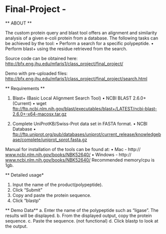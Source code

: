 # Final-Project - 


** ABOUT **

The custom protein query and blast tool offers an alignment and similarity analysis of a given e-coli protein from a database. The following tasks can be achieved by the tool:
•	Perform a search for a specific polypeptide.
•	Perform blast+ using the residue retrieved from the search.

Source code can be obtained here: http://bfx.eng.jhu.edu/mfaris1/class_project/final_project/

Demo with pre-uploaded files: http://bfx.eng.jhu.edu/mfaris1/class_project/final_project/search.html


** Requirements **
1.	Blast+ (Basic Local Alignment Search Tool)
•	NCBI BLAST 2.6.0+ (Current)
•	wget ftp://ftp.ncbi.nlm.nih.gov/blast/executables/blast+/LATEST/ncbi-blast-2.6.0+-x64-macosx.tar.gz


2.	Complete UniProtKB/Swiss-Prot data set in FASTA format.
•	NCBI Database
•	ftp://ftp.uniprot.org/pub/databases/uniprot/current_release/knowledgebase/complete/uniprot_sprot.fasta.gz

Manual for installation of the tools can be found at: 
•	Mac -  http:// www.ncbi.nlm.nih.gov/books/NBK52640/ 
•	Windows -  http:// www.ncbi.nlm.nih.gov/books/NBK52640/
Recommended memory/cpu is 1gb.

** Detailed usage*

1.	Input the name of the product(polypeptide).
2.	Click “Submit”
3.	Copy and paste the protein sequence.
4.	Click “blastp”


** Demo Data**
a.	Enter the name of the polypeptide such as “ligase”. The results will be displayed.
b.	From the displayed output, copy the protein sequence.
c.	Paste the sequence. (not functional)
d.	Click blastp to look at the output.
